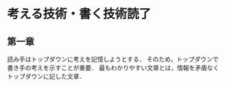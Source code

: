 # 考える技術・書く技術読了

## 第一章
読み手はトップダウンに考えを記憶しようとする．
そのため，トップダウンで書き手の考えを示すことが重要．
最もわかりやすい文章とは，情報を矛盾なくトップダウンに記した文章．
